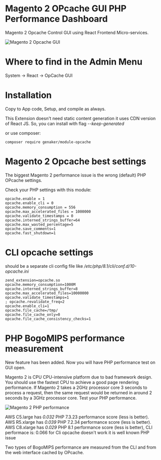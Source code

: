 # Magento 2 OPcache GUI PHP Performance Dashboard

Magento 2 Opcache Control GUI using React Frontend Micro-services. 

![Magento 2 Opcache GUI](https://github.com/user-attachments/assets/60f1a3aa-8c34-45ef-9b63-db3d9385b883)

# Where to find in the Admin Menu

System -> React -> OpCache GUI

# Installation 

Copy to App code, Setup, and compile as always. 

This Extension doesn't need static content generation it uses CDN version of React JS. So, you can install with flag *--keep-generated*

or use composer: 
```
composer require genaker/module-opcache
```

# Magento 2 Opcache best settings

The biggest Magento 2 performance issue is the wrong (default) PHP OPcache settings. 

Check your PHP settings with this module:
```
opcache.enable = 1
opcache.enable_cli = 0
opcache.memory_consumption = 556
opcache.max_accelerated_files = 1000000
opcache.validate_timestamps = 0
opcache.interned_strings_buffer=64
opcache.max_wasted_percentage=5
opcache.save_comments=1
opcache.fast_shutdown=1
```

# CLI opcache settings 
should be a separate cli config file like */etc/php/8.1/cli/conf.d/10-opcache.ini*
```
zend_extension=opcache.so
opcache.memory_consumption=1000M
opcache.interned_strings_buffer=8
opcache.max_accelerated_files=10000000
opcache.validate_timestamps=1
; opcache.revalidate_freq=2
opcache.enable_cli=1
opcache.file_cache=/tmp/
opcache.file_cache_only=0
opcache.file_cache_consistency_checks=1
```  

# PHP BogoMIPS performance measurement

New feature has been added. Now you will have PHP performance test on GUI open. 

Magento 2 is CPU CPU-intensive platform due to bad framework design. You should use the fastest CPU to achieve a good page rendering performance. If Magento 2 takes a 2GHz processor core 3 seconds to process a request, then the same request would be returned in around 2 seconds by a 3GHz processor core. Test your PHP performance. 

![Magento 2 PHP performance](https://github.com/user-attachments/assets/b7aed8ba-f179-4e61-b338-30812a7d798d)

AWS C5.large has *0.032* PHP 7.3.23 performance score (less is better). <br/>
AWS R5.xlarge has *0.039* PHP 7.2.34 performance score (less is better). <br/>
AWS C8.xlarge has *0.029* PHP 8.1 performance score (less is better), CLI performace is: 0.066 for Cli opcache doesn't work it is well known PHP issue <br/>

Two types of BogoMIPS performance are measured from the CLI and from the web interface cached by OPcache.
